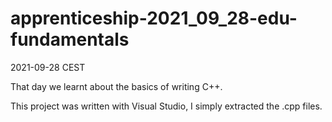 # apprenticeship-2021_09_28-edu-fundamentals
2021-09-28 CEST

That day we learnt about the basics of writing C++.

This project was written with Visual Studio, I simply extracted the .cpp files.
